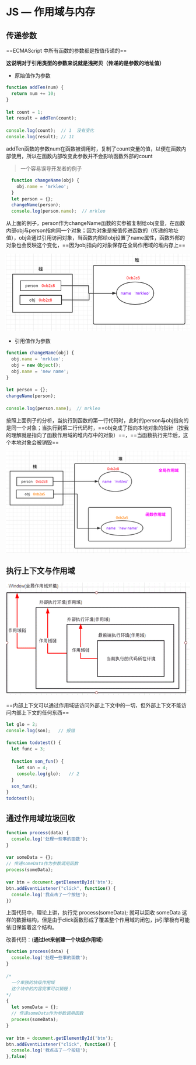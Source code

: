 # JS — 作用域与内存

## 传递参数

==ECMAScript 中所有函数的参数都是按值传递的==

**这说明对于引用类型的参数来说就是浅拷贝（传递的是参数的地址值）**

* 原始值作为参数

```js
function addTen(num) {
  return num += 10;
}

let count = 1;
let result = addTen(count);

console.log(count);  // 1  没有变化
console.log(result); // 11
```

addTen函数的参数num在函数被调用时，复制了count变量的值，以便在函数内部使用，所以在函数内部改变此参数并不会影响函数外部的count

> 一个容易误导开发者的例子

```js
  function changeName(obj) {
    obj.name = 'mrkleo';
  }
  let person = {};
  changeName(person);
  console.log(person.name);  // mrkleo
```

从上面的例子，person作为changeName函数的实参被复制给obj变量，在函数内部obj与person指向同一个对象；因为对象是按值传进函数的（传递的地址值），obj会通过引用访问对象，当函数内部给obj设置了name属性，函数外部的对象也会反映这个变化，==因为obj指向的对象保存在全局作用域的堆内存上==

<img src="..\JS_img\image-20210214100518700.png" alt="image-20210214100518700" style="zoom:67%;" />

* 引用值作为参数

```javascript
function changeName(obj) {
  obj.name = 'mrkleo';
  obj = new Object();
  obj.name = 'new name';
}

let person = {};
changeName(person);  

console.log(person.name);  // mrkleo 
```

按照上面例子的分析，当执行到函数的第一行代码时，此时的person与obj指向的是同一个对象；当执行到第二行代码时，==obj变成了指向本地对象的指针（按我的理解就是指向了函数作用域的堆内存中的对象）==，==当函数执行完毕后，这个本地对象会被销毁==

<img src="..\JS_img\image-20210214101248311.png" alt="image-20210214101248311" style="zoom:67%;" />

## 执行上下文与作用域

![](..\JS_img\1013598-20160910103037879-1633973943.gif)

==内部上下文可以通过作用域链访问外部上下文中的一切，但外部上下文不能访问内部上下文的任何东西==

```js
let glo = 2;
console.log(son);   // 报错

function todotest() {
  let func = 3;

  function son_fun() {
    let son = 4;
    console.log(glo);   // 2
  }
  son_fun();
}
todotest();
```

## 通过作用域垃圾回收

```js
function process(data) {
  console.log('处理一些事的函数');
}

var someData = {};
// 传递someData作为参数调用函数
process(someData);

var btn = document.getElementById('btn');
btn.addEventListener("click", function() {
  console.log('我点击了一个按钮');
})
```

上面代码中，理论上讲，执行完 process(someData); 就可以回收 someData 这样的数据结构，但是由于click函数形成了覆盖整个作用域的闭包，js引擎极有可能依旧保留着这个结构。

改善代码：(**通过let来创建一个块级作用域**)

```js
function process(data) {
  console.log('处理一些事的函数');
}

/* 
  一个单独的块级作用域
  这个块中的内容完事可以销毁！
*/
{
  let someData = {};
  // 传递someData作为参数调用函数
  process(someData);
}

var btn = document.getElementById('btn');
btn.addEventListener("click", function() {
  console.log('我点击了一个按钮');
},false)
```
